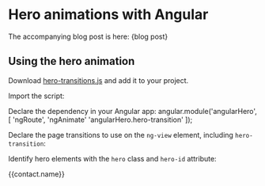 # Hero animations with Angular

The accompanying blog post is here: {blog post}

## Using the hero animation

Download [hero-transitions.js](blob/master/app/animations/hero-transition.js) and add it to your project.

Import the script:
    <script src="animations/hero-transition.js"></script>

Declare the dependency in your Angular app:
    angular.module('angularHero', [
        'ngRoute',
        'ngAnimate'
        'angularHero.hero-transition'
    ]);

Declare the page transitions to use on the `ng-view` element, including `hero-transition`:
    <div ng-view class="page-transition hero-transition"></div>

Identify hero elements with the `hero` class and `hero-id` attribute:
    <div class="name hero" hero-id="name">{{contact.name}}</div>
